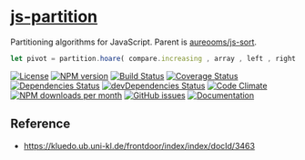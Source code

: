 [js-partition](http://aureooms.github.io/js-partition)
==

Partitioning algorithms for JavaScript. Parent is
[aureooms/js-sort](https://github.com/aureooms/js-sort).

```js
let pivot = partition.hoare( compare.increasing , array , left , right ) ;
```

[![License](https://img.shields.io/github/license/aureooms/js-partition.svg?style=flat)](https://raw.githubusercontent.com/aureooms/js-partition/master/LICENSE)
[![NPM version](https://img.shields.io/npm/v/@aureooms/js-partition.svg?style=flat)](https://www.npmjs.org/package/@aureooms/js-partition)
[![Build Status](https://img.shields.io/travis/aureooms/js-partition.svg?style=flat)](https://travis-ci.org/aureooms/js-partition)
[![Coverage Status](https://img.shields.io/coveralls/aureooms/js-partition.svg?style=flat)](https://coveralls.io/r/aureooms/js-partition)
[![Dependencies Status](https://img.shields.io/david/aureooms/js-partition.svg?style=flat)](https://david-dm.org/aureooms/js-partition#info=dependencies)
[![devDependencies Status](https://img.shields.io/david/dev/aureooms/js-partition.svg?style=flat)](https://david-dm.org/aureooms/js-partition#info=devDependencies)
[![Code Climate](https://img.shields.io/codeclimate/github/aureooms/js-partition.svg?style=flat)](https://codeclimate.com/github/aureooms/js-partition)
[![NPM downloads per month](https://img.shields.io/npm/dm/@aureooms/js-partition.svg?style=flat)](https://www.npmjs.org/package/@aureooms/js-partition)
[![GitHub issues](https://img.shields.io/github/issues/aureooms/js-partition.svg?style=flat)](https://github.com/aureooms/js-partition/issues)
[![Documentation](https://aureooms.github.io/js-partition/badge.svg)](https://aureooms.github.io/js-partition/source.html)

## Reference

  - https://kluedo.ub.uni-kl.de/frontdoor/index/index/docId/3463
